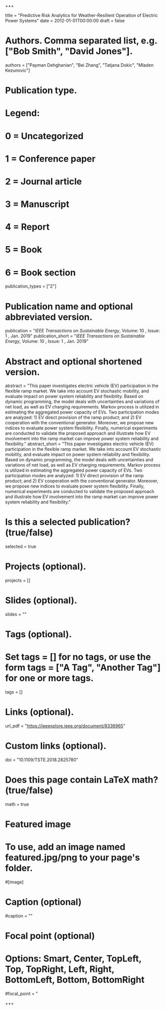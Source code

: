 +++

title = "Predictive Risk Analytics for Weather-Resilient Operation of Electric Power Systems"
date = 2012-01-01T00:00:00
draft = false

# Authors. Comma separated list, e.g. ["Bob Smith", "David Jones"].
authors = ["Payman Dehghanian", "Bei Zhang", "Tatjana Dokic", "Mladen Kezunovic"]

# Publication type.
# Legend:
# 0 = Uncategorized
# 1 = Conference paper
# 2 = Journal article
# 3 = Manuscript
# 4 = Report
# 5 = Book
# 6 = Book section
publication_types = ["2"]

# Publication name and optional abbreviated version.
publication = "*IEEE Transactions on Sustainable Energy*, Volume: 10 , Issue: 1 , Jan. 2019"
publication_short = "*IEEE Transactions on Sustainable Energy*, Volume: 10 , Issue: 1 , Jan. 2019"


# Abstract and optional shortened version.
abstract = "This paper investigates electric vehicle (EV) participation in the flexible ramp market. We take into account EV stochastic mobility, and evaluate impact on power system reliability and flexibility. Based on dynamic programming, the model deals with uncertainties and variations of net load, as well as EV charging requirements. Markov process is utilized in estimating the aggregated power capacity of EVs. Two participation modes are analyzed: 1) EV direct provision of the ramp product; and 2) EV cooperation with the conventional generator. Moreover, we propose new indices to evaluate power system flexibility. Finally, numerical experiments are conducted to validate the proposed approach and illustrate how EV involvement into the ramp market can improve power system reliability and flexibility."
abstract_short = "This paper investigates electric vehicle (EV) participation in the flexible ramp market. We take into account EV stochastic mobility, and evaluate impact on power system reliability and flexibility. Based on dynamic programming, the model deals with uncertainties and variations of net load, as well as EV charging requirements. Markov process is utilized in estimating the aggregated power capacity of EVs. Two participation modes are analyzed: 1) EV direct provision of the ramp product; and 2) EV cooperation with the conventional generator. Moreover, we propose new indices to evaluate power system flexibility. Finally, numerical experiments are conducted to validate the proposed approach and illustrate how EV involvement into the ramp market can improve power system reliability and flexibility."


# Is this a selected publication? (true/false)
selected = true

# Projects (optional).

projects = []

# Slides (optional).
slides = ""

# Tags (optional).
# Set tags = [] for no tags, or use the form tags = ["A Tag", "Another Tag"] for one or more tags.
tags = []

# Links (optional).
url_pdf = "https://ieeexplore.ieee.org/document/8336965"


# Custom links (optional).

doi = "10.1109/TSTE.2018.2825780"

# Does this page contain LaTeX math? (true/false)
math = true

# Featured image
# To use, add an image named featured.jpg/png to your page's folder.

#[image]  
  # Caption (optional)
  #caption = ""
  
  # Focal point (optional)
  # Options: Smart, Center, TopLeft, Top, TopRight, Left, Right, BottomLeft, Bottom, BottomRight
  #focal_point = "

+++
